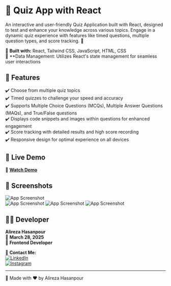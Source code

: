 # 🎯 Quiz App with React  

An interactive and user-friendly Quiz Application built with React, designed to test and enhance your knowledge across various topics. Engage in a dynamic quiz experience with features like timed questions, multiple question types, and score tracking. 🚀 

🔹 **Built with:** React, Tailwind CSS, JavaScript, HTML, CSS  
🔹 **Data Management: Utilizes React's state management for seamless user interactions  

## 🚀 Features  
✔️ Choose from multiple quiz topics  
✔️ Timed quizzes to challenge your speed and accuracy  
✔️ Supports Multiple Choice Questions (MCQs), Multiple Answer Questions (MAQs), and True/False questions  
✔️ Displays code snippets and images within questions for enhanced engagement  
✔️ Score tracking with detailed results and high score recording  
✔️ Responsive design for optimal experience on all devices  

## 🎥 Live Demo  
🔗 **[Watch Demo](https://quiz-app-react-x9ol.vercel.app/ "Live Demo")**  

## 📸 Screenshots  
![App Screenshot](https://github.com/user-attachments/assets/ec911d9e-769f-4cc1-8a0a-0e6f696b4ff8)  
![App Screenshot](https://github.com/user-attachments/assets/ac87f4c7-fedd-499f-a8c0-3c98bf1866aa) 
![App Screenshot](https://github.com/user-attachments/assets/e44fadea-5dee-4a0e-b065-fc32b45d1abd) 
![App Screenshot](https://github.com/user-attachments/assets/c77680cc-a53b-4ca6-9d9c-4dd74410d623) 

## 👨‍💻 Developer  
**Alireza Hasanpour**  
📅 **March 28, 2025**  
💼 **Frontend Developer**  

📲 **Contact Me:**  
[![LinkedIn](https://img.shields.io/badge/LinkedIn-0077B5?style=for-the-badge&logo=linkedin&logoColor=white)](https://www.linkedin.com/in/alireza-hasanpour-9ab4a732b)  
[![Instagram](https://img.shields.io/badge/Instagram-E4405F?style=for-the-badge&logo=instagram&logoColor=white)](https://www.instagram.com/alireza_hasanpour_frontend)  

---
🚀 Made with ❤️ by Alireza Hasanpour  
